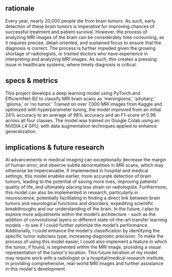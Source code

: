 ## rationale
Every year, nearly 20,000 people die from brain tumors. As such, early detection of these brain tumors is imperative for improving chances of successful treatment and patient survival. However, the process of analyzing MRI images of the brain can be considerably time consuming, as it requires precise, detail-oriented, and sustained focus to ensure that the diagnosis is correct. The process is further impeded given the growing shortage of radiologists, or trained doctors who have experience in interpreting and analyzing MRI images. As such, this creates a pressing issue in healthcare systems, where timely diagnosis is critical.

## specs & metrics
This project develops a deep learning model using PyTorch and EfficientNet-B2 to classify MRI brain scans as 'meningioma,' 'pituitary,' 'glioma,' or 'no tumor.' Trained on over 7,000 MRI images from Kaggle and optimized with hyperparameter tuning, the model improved from an initial 24% accuracy to an average of 98% accuracy and an F1-score of 0.98 across all four classes. The model was trained on Google Colab using an NVIDIA L4 GPU, with data augmentation techniques applied to enhance generalization.

## implications & future research
AI advancements in medical imaging can exceptionally decrease the margin of human error, and observe subtle abnormalities in MRI scans, which may otherwise be imperceivable. If implemented in hospital and medical settings, this model enables earlier, more accurate detection of brain tumors, leading to the potential of saving more lives, improving patients' quality of life, and ultimately placing less strain on radiologists. Furthermore, this model can also be implemented in research, particularly in neuroscience, potentially facilitating in finding a direct link between brain tumors and neurological functions and disorders, expediting scientific breakthroughs and our understanding of the brain. In the future, I plan to explore more adjustments within the model’s architecture - such as the addition of convolutional layers or different state-of-the-art transfer learning models - to see if I could further optimize the model’s performance. Additionally, I could enhance the model's classification by identifying the specific tumor subclass type, increasing diagnostic precision. To make the process of using this model easier, I could also implement a feature in which the tumor, if found, is segmented within the MRI image, providing a visual representation of the tumor's location. This future iteration of my model may require work with a radiologist or a hospital/medical research institute, in providing comprehensive, real-world MRI images and further assistance in this model's development.
